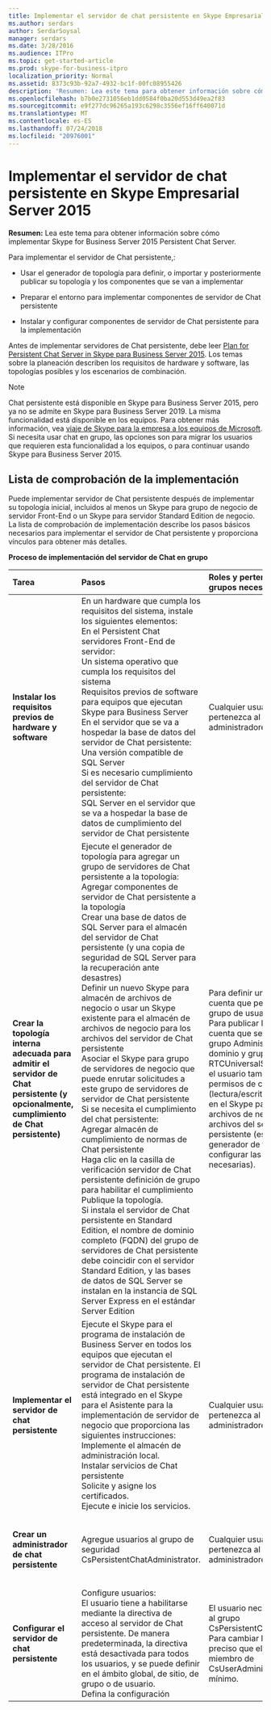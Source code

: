 ```yaml
---
title: Implementar el servidor de chat persistente en Skype Empresarial Server 2015
ms.author: serdars
author: SerdarSoysal
manager: serdars
ms.date: 3/28/2016
ms.audience: ITPro
ms.topic: get-started-article
ms.prod: skype-for-business-itpro
localization_priority: Normal
ms.assetid: 8373c93b-92a7-4932-bc1f-00fc08955426
description: 'Resumen: Lea este tema para obtener información sobre cómo implementar Skype for Business Server 2015 Persistent Chat Server.'
ms.openlocfilehash: b7b0e2731056eb1dd0584f0ba20d553d49ea2f83
ms.sourcegitcommit: e9f277dc96265a193c6298c3556ef16ff640071d
ms.translationtype: MT
ms.contentlocale: es-ES
ms.lasthandoff: 07/24/2018
ms.locfileid: "20976001"
---
```

# <a name="deploy-persistent-chat-server-in-skype-for-business-server-2015"></a>Implementar el servidor de chat persistente en Skype Empresarial Server 2015
 
**Resumen:** Lea este tema para obtener información sobre cómo implementar Skype for Business Server 2015 Persistent Chat Server.
  
Para implementar el servidor de Chat persistente,: 
  
- Usar el generador de topología para definir, o importar y posteriormente publicar su topología y los componentes que se van a implementar
    
- Preparar el entorno para implementar componentes de servidor de Chat persistente
    
- Instalar y configurar componentes de servidor de Chat persistente para la implementación
    
Antes de implementar servidores de Chat persistente, debe leer [Plan for Persistent Chat Server in Skype para Business Server 2015](../../plan-your-deployment/persistent-chat-server/persistent-chat-server.md). Los temas sobre la planeación describen los requisitos de hardware y software, las topologías posibles y los escenarios de combinación. 
  
> [!NOTE] 
> Chat persistente está disponible en Skype para Business Server 2015, pero ya no se admite en Skype para Business Server 2019. La misma funcionalidad está disponible en los equipos. Para obtener más información, vea [viaje de Skype para la empresa a los equipos de Microsoft](/microsoftteams/journey-skypeforbusiness-teams). Si necesita usar chat en grupo, las opciones son para migrar los usuarios que requieren esta funcionalidad a los equipos, o para continuar usando Skype para Business Server 2015. 

## <a name="deployment-checklist"></a>Lista de comprobación de la implementación

Puede implementar servidor de Chat persistente después de implementar su topología inicial, incluidos al menos un Skype para grupo de negocio de servidor Front-End o un Skype para servidor Standard Edition de negocio. La lista de comprobación de implementación describe los pasos básicos necesarios para implementar el servidor de Chat persistente y proporciona vínculos para obtener más detalles.
  
**Proceso de implementación del servidor de Chat en grupo**

|**Tarea**|**Pasos**|**Roles y pertenencias a grupos necesarios**|**Temas relacionados**|
|:-----|:-----|:-----|:-----|
|**Instalar los requisitos previos de hardware y software** <br/> | En un hardware que cumpla los requisitos del sistema, instale los siguientes elementos: <br/>  En el Persistent Chat servidores Front-End de servidor: <br/>  Un sistema operativo que cumpla los requisitos del sistema <br/>  Requisitos previos de software para equipos que ejecutan Skype para Business Server <br/>  En el servidor que se va a hospedar la base de datos del servidor de Chat persistente: <br/>  Una versión compatible de SQL Server <br/>  Si es necesario cumplimiento del servidor de Chat persistente: <br/>  SQL Server en el servidor que se va a hospedar la base de datos de cumplimiento del servidor de Chat persistente <br/> |Cualquier usuario que pertenezca al grupo de administradores locales.  <br/> |[Requisitos del servidor para Skype Empresarial Server 2015](../../plan-your-deployment/requirements-for-your-environment/server-requirements.md) <br/> [Requisitos del entorno para Skype Empresarial Server 2015](../../plan-your-deployment/requirements-for-your-environment/environmental-requirements.md) <br/> [Requisitos de hardware y software para el servidor de chat persistente en Skype Empresarial Server 2015](../../plan-your-deployment/persistent-chat-server/hardware-and-software-requirements.md) <br/> |
|**Crear la topología interna adecuada para admitir el servidor de Chat persistente (y opcionalmente, cumplimiento de Chat persistente)** <br/> | Ejecute el generador de topología para agregar un grupo de servidores de Chat persistente a la topología: <br/>  Agregar componentes de servidor de Chat persistente a la topología <br/>  Crear una base de datos de SQL Server para el almacén del servidor de Chat persistente (y una copia de seguridad de SQL Server para la recuperación ante desastres) <br/>  Definir un nuevo Skype para almacén de archivos de negocio o usar un Skype existente para el almacén de archivos de negocio para los archivos del servidor de Chat persistente <br/>  Asociar el Skype para grupo de servidores de negocio que puede enrutar solicitudes a este grupo de servidores de servidor de Chat persistente <br/>  Si se necesita el cumplimiento del chat persistente: <br/>  Agregar almacén de cumplimiento de normas de Chat persistente <br/>  Haga clic en la casilla de verificación servidor de Chat persistente definición de grupo para habilitar el cumplimiento <br/>  Publique la topología. <br/>  Si instala el servidor de Chat persistente en Standard Edition, el nombre de dominio completo (FQDN) del grupo de servidores de Chat persistente debe coincidir con el servidor Standard Edition, y las bases de datos de SQL Server se instalan en la instancia de SQL Server Express en el estándar Server Edition <br/> |Para definir una topología, una cuenta que pertenezca al grupo de usuarios locales.  <br/> Para publicar la topología, una cuenta que sea miembro del grupo Administradores del dominio y grupo RTCUniversalServerAdmins y el usuario también debe tener permisos de control total (lectura/escritura/modificar) en el Skype para almacén de archivos de negocio para los archivos del servidor de Chat persistente (es así que el generador de topología puede configurar las DACL necesarias).  <br/> |[Crear y publicar una nueva topología en Skype Empresarial Server 2015](../../deploy/install/create-and-publish-new-topology.md) <br/> [Agregar servidor de Chat persistente a su Skype para topología empresarial Server 2015](add-persistent-chat-server.md) <br/> |
|**Implementar el servidor de chat persistente** <br/> | Ejecute el Skype para el programa de instalación de Business Server en todos los equipos que ejecutan el servidor de Chat persistente. El programa de instalación de servidor de Chat persistente está integrado en el Skype para el Asistente para la implementación de servidor de negocio que proporciona las siguientes instrucciones: <br/>  Implemente el almacén de administración local. <br/>  Instalar servicios de Chat persistente <br/>  Solicite y asigne los certificados. <br/>  Ejecute e inicie los servicios. <br/> |Cualquier usuario que pertenezca al grupo de administradores locales.  <br/> |[Implementar el servidor de chat persistente en Skype Empresarial Server 2015](deploy-persistent-chat-server.md) <br/> |
|**Crear un administrador de chat persistente** <br/> |Agregue usuarios al grupo de seguridad CsPersistentChatAdministrator.  <br/> |Cualquier usuario que pertenezca al grupo de administradores de dominio.  <br/> |[Crear un administrador de chat persistente en Skype Empresarial Server 2015](create-a-persistent-chat-administrator.md) <br/> |
|**Configurar el servidor de chat persistente** <br/> | Configure usuarios: <br/>  El usuario tiene a habilitarse mediante la directiva de acceso al servidor de Chat persistente. De manera predeterminada, la directiva está desactivada para todos los usuarios, y se puede definir en el ámbito global, de sitio, de grupo o de usuario. <br/>  Defina la configuración <br/> |El usuario necesita pertenecer al grupo CsPersistentChatAdministrator. Para cambiar la directiva, es preciso que el usuario sea miembro de CsUserAdministrator, como mínimo.  <br/> |[Administrar el servidor de chat persistente en Skype Empresarial Server 2015](../../manage/persistent-chat/persistent-chat.md) <br/> |
   

